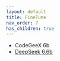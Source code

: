 ```yaml
---
layout: default
title: FineTune
nav_order: 7
has_children: true
---
```


- CodeGeeX 6b
- [DeepSeek 6.6b](https://github.com/unit-mesh/unit-gen/tree/master/finetunes/deepseek)
